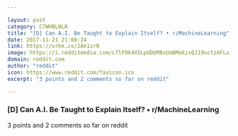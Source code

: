 ```yaml
---

layout: post
category: C7WHBLNLR
title: "[D] Can A.I. Be Taught to Explain Itself? • r/MachineLearning"
date: 2017-11-21 21:08:24
link: https://vrhk.co/2Ak1srN
image: https://i.redditmedia.com/LflF0k4X5LpUDUM8xUaBMokixQJ19uctzAFLxidEie0.jpg?w=320&s=f3ef4f84450b39b48c6e75c250404799
domain: reddit.com
author: "reddit"
icon: https://www.reddit.com/favicon.ico
excerpt: "3 points and 2 comments so far on reddit"

---
```


### [D] Can A.I. Be Taught to Explain Itself? • r/MachineLearning

3 points and 2 comments so far on reddit